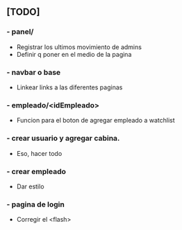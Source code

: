 ## [TODO]

### - panel/

- Registrar los ultimos movimiento de admins
- Definir q poner en el medio de la pagina

### - navbar o base

- Linkear links a las diferentes paginas

### - empleado/\<idEmpleado>
- Funcion para el boton de agregar empleado a watchlist

### - crear usuario y agregar cabina.

- Eso, hacer todo

### - crear empleado

- Dar estilo


### - pagina de login 

- Corregir el \<flash>